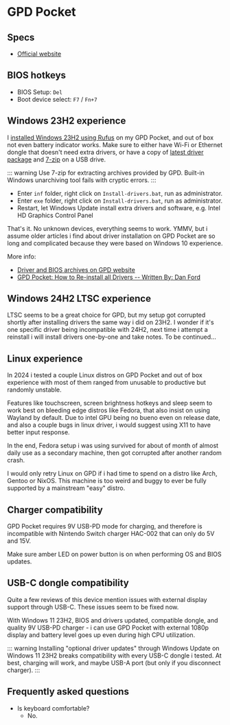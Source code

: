 # GPD Pocket

## Specs

- [Official website](https://gpd.hk/gpdpocket)

## BIOS hotkeys

- BIOS Setup: `Del`
- Boot device select: `F7` / `Fn+7`

## Windows 23H2 experience

I [installed Windows 23H2 using Rufus](/os/Windows11#install-on-unsupported-hardware) on my GPD Pocket, and out of box not even battery indicator works. Make sure to either have Wi-Fi or Ethernet dongle that doesn't need extra drivers, or have a copy of [latest driver package](https://mega.nz/#!ut9XHYjD!gl6NIFLjLFZqwiTrGoHUz72QHV5IOwkmwea-E_xupqE) and [7-zip](https://www.7-zip.org/download.html) on a USB drive.

::: warning
Use 7-zip for extracting archives provided by GPD. Built-in Windows unarchiving tool fails with cryptic errors.
:::

- Enter `inf` folder, right click on `Install-drivers.bat`, run as administrator.
- Enter `exe` folder, right click on `Install-drivers.bat`, run as administrator.
- Restart, let Windows Update install extra drivers and software, e.g. Intel HD Graphics Control Panel

That's it. No unknown devices, everything seems to work. YMMV, but i assume older articles i find about driver installation on GPD Pocket are so long and complicated because they were based on Windows 10 experience.

More info:

- [Driver and BIOS archives on GPD website](https://www.gpd.hk/gpdpocketfirmware)
- [GPD Pocket: How to Re-install all Drivers -- Written By: Dan Ford](https://www.dlford.io/gpd-pocket-drivers/)

## Windows 24H2 LTSC experience

LTSC seems to be a great choice for GPD, but my setup got corrupted shortly after installing drivers the same way i did on 23H2. I wonder if it's one specific driver being incompatible with 24H2, next time i attempt a reinstall i will install drivers one-by-one and take notes. To be continued...

## Linux experience

In 2024 i tested a couple Linux distros on GPD Pocket and out of box experience with most of them ranged from unusable to productive but randomly unstable.

Features like touchscreen, screen brightness hotkeys and sleep seem to work best on bleeding edge distros like Fedora, that also insist on using Wayland by default. Due to intel GPU being no bueno even on release date, and also a couple bugs in linux driver, i would suggest using X11 to have better input response.

In the end, Fedora setup i was using survived for about of month of almost daily use as a secondary machine, then got corrupted after another random crash.

I would only retry Linux on GPD if i had time to spend on a distro like Arch, Gentoo or NixOS. This machine is too weird and buggy to ever be fully supported by a mainstream "easy" distro.

## Charger compatibility

GPD Pocket requires 9V USB-PD mode for charging, and therefore is incompatible with Nintendo Switch charger HAC-002 that can only do 5V and 15V.

Make sure amber LED on power button is on when performing OS and BIOS updates.

## USB-C dongle compatibility

Quite a few reviews of this device mention issues with external display support through USB-C. These issues seem to be fixed now.

With Windows 11 23H2, BIOS and drivers updated, compatible dongle, and quality 9V USB-PD charger - i can use GPD Pocket with external 1080p display and battery level goes up even during high CPU utilization.

::: warning
Installing "optional driver updates" through Windows Update on Windows 11 23H2 breaks compatibility with every USB-C dongle i tested. At best, charging will work, and maybe USB-A port (but only if you disconnect charger).
:::

## Frequently asked questions

- Is keyboard comfortable?
  - No.
